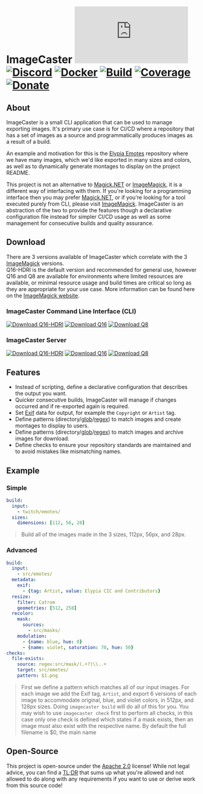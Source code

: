# ImageCaster [![Matrix]][matrix-community] [![Discord]][discord-guild] [![Docker]][docker-image] [![Build]][gitlab] [![Coverage]][gitlab] [![Donate]][elypia-donate]
## About
ImageCaster is a small CLI application that can be used to manage
exporting images. It's primary use case is for CI/CD where a
repository that has a set of images as a source and programmatically
produces images as a result of a build.

An example and motivation for this is the [Elypia Emotes] repository
where we have many images, which we'd like exported in many
sizes and colors, as well as to dynamically generate montages to
display on the project README.

This project is not an alternative to [Magick.NET] or [ImageMagick], it
is a different way of interfacing with them. If you're looking for a
programming interface then you may prefer [Magick.NET], or if you're
looking for a tool executed purely from CLI, please visit [ImageMagick].
ImageCaster is an abstraction of the two to provide the features though
a declarative configuration file instead for simpler CI/CD usage as
well as some management for consecutive builds and quality assurance.

## Download
There are 3 versions available of ImageCaster which correlate with the 3 [ImageMagick] versions.  
Q16-HDRI is the default version and recommended for general use, however Q16 and Q8 
are available for environments where limited resources are available, or minimal
resource usage and build times are critical so long as they are appropriate for your use case.
More information can be found here on the [ImageMagick website].

### ImageCaster Command Line Interface (CLI)
[![Download Q16-HDRI]][cli-q16-hdri-download] [![Download Q16]][cli-q16-download] [![Download Q8]][cli-q8-download]

### ImageCaster Server
[![Download Q16-HDRI]][api-q16-hdri-download] [![Download Q16]][api-q16-download] [![Download Q8]][api-q8-download]

## Features
* Instead of scripting, define a declarative configuration that
describes the output you want.
* Quicker consecutive builds, ImageCaster will manage if changes
occurred and if re-exported again is required.
* Set [Exif] data for output, for example the `Copyright` or `Artist`
tag.
* Define patterns (directory/[glob]/[regex]) to match images and create
montages to display to users.
* Define patterns (directory/[glob]/[regex]) to match images and
archive images for download.
* Define checks to ensure your repository standards are maintained and
to avoid mistakes like mismatching names.

## Example
### Simple
```yml
build:
  input:
    - twitch/emotes/
  sizes:
    dimensions: [112, 56, 28]
```
> Build all of the images made in the 3 sizes, 112px, 56px, and 28px.

### Advanced
```yml
build:
  input:
    - src/emotes/
  metadata:
    exif:
      - {tag: Artist, value: Elypia CIC and Contributors}
  resize:
    filter: Catrom
    geometries: [512, 258]
  recolor:
    mask:
      sources:
        - src/masks/
    modulation:
      - {name: blue, hue: 0}
      - {name: violet, saturation: 70, hue: 50}
checks:
  file-exists:
    source: regex:src/mask/(.+?)\\..+
    target: src/emotes/
    pattern: $1.png
```
> First we define a pattern which matches all of our input images. For
> each image we add the Exif tag, `Artist`, and export 6 versions of
> each image to accommodate original, blue, and violet colors, in 512px,
> and 128px sizes. Doing `imagecaster build` will do all of this for
> you. You may wish to use `imagecaster check` first to perform all
> checks, in this case only one check is defined which states if a mask
> exists, then an image must also exist with the respective name.
> By default the full filename is $0, the main name

## Open-Source
This project is open-source under the [Apache 2.0] license!
While not legal advice, you can find a [TL;DR] that sums up what
you're allowed and not allowed to do along with any requirements if you
want to use or derive work from this source code!

[matrix-community]: https://matrix.to/#/+elypia:matrix.org "Matrix Invite"
[discord-guild]: https://discordapp.com/invite/hprGMaM "Discord Invite"
[docker-image]: https://hub.docker.com/r/elypia/imagecaster "ImageCaster on Docker"
[gitlab]: https://gitlab.com/Elypia/imagecaster/commits/master "Repository on GitLab"
[elypia-donate]: https://elypia.org/donate "Donate to Elypia"
[Elypia Emotes]: https://gitlab.com/Elypia/elypia-emotes "Elypia Emotes"
[Magick.NET]: https://github.com/dlemstra/Magick.NET "Magick.NET on GitHub"
[ImageMagick]: https://github.com/ImageMagick "ImageMagick on GitHub"
[ImageMagick website]: https://imagemagick.org/ "ImageMagick Website"
[cli-q16-hdri-download]: https://gitlab.com/Elypia/imagecaster/-/jobs/artifacts/master/download?job=build-cli-q16-hdri "Download ImageCaster CLI with ImageMagick Q16-HDRI"
[cli-q16-download]: https://gitlab.com/Elypia/imagecaster/-/jobs/artifacts/master/download?job=build-cli-q16 "Download ImageCaster CLI with ImageMagick Q16"
[cli-q8-download]: https://gitlab.com/Elypia/imagecaster/-/jobs/artifacts/master/download?job=build-cli-q8 "Download ImageCaster CLI with ImageMagick Q8"
[api-q16-hdri-download]: https://gitlab.com/Elypia/imagecaster/-/jobs/artifacts/master/download?job=build-api-q16-hdri "Download ImageCaster API with ImageMagick Q16-HDRI"
[api-q16-download]: https://gitlab.com/Elypia/imagecaster/-/jobs/artifacts/master/download?job=build-api-q16 "Download ImageCaster API with ImageMagick Q16"
[api-q8-download]: https://gitlab.com/Elypia/imagecaster/-/jobs/artifacts/master/download?job=build-api-q8 "Download ImageCaster API with ImageMagick Q8"
[Exif]: https://en.wikipedia.org/wiki/Exif "Exif on Wikipedia"
[glob]: https://en.wikipedia.org/wiki/Glob_(programming) "Glob on Wikipedia"
[regex]: https://en.wikipedia.org/wiki/Regular_expression "Regular Expression on Wikipedia"
[Apache 2.0]: https://www.apache.org/licenses/LICENSE-2.0 "Apache 2.0 License"
[TL;DR]: https://tldrlegal.com/license/apache-license-2.0-(apache-2.0) "TL;DR of Apache 2.0"

[Matrix]: https://img.shields.io/matrix/elypia-general:matrix.org?logo=matrix "Matrix Shield"
[Discord]: https://discordapp.com/api/guilds/184657525990359041/widget.png "Discord Shield"
[Docker]: https://img.shields.io/docker/pulls/elypia/imagecaster?logo=docker "Docker Shield"
[Build]: https://gitlab.com/Elypia/imagecaster/badges/master/pipeline.svg "GitLab Build Shield"
[Coverage]: https://gitlab.com/Elypia/imagecaster/badges/master/coverage.svg "GitLab Coverage Shield"
[Donate]: https://img.shields.io/badge/Elypia-Donate-blueviolet "Donate Shield"
[Download Q16-HDRI]: https://img.shields.io/badge/Download-Q16--HDRI-blue "Download Q16-HDRI"
[Download Q16]: https://img.shields.io/badge/Download-Q16-blue "Download Q16"
[Download Q8]: https://img.shields.io/badge/Download-Q8-blue "Download Q8"
